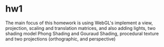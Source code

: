 # hw1
The main focus of this homework is using WebGL's implement a
view, projection, scaling and translation matrices, and also adding
lights, two shading model Phong Shading and Gouraud Shading,
procedural texture and two projections (orthographic, and
perspective)
